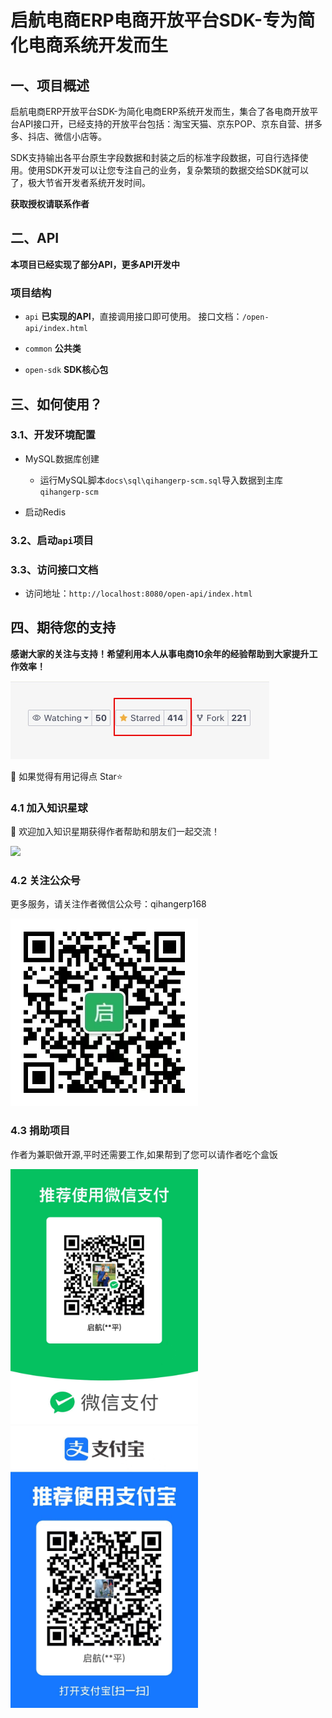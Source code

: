 # 启航电商ERP电商开放平台SDK-专为简化电商系统开发而生

## 一、项目概述

启航电商ERP开放平台SDK-为简化电商ERP系统开发而生，集合了各电商开放平台API接口开，已经支持的开放平台包括：淘宝天猫、京东POP、京东自营、拼多多、抖店、微信小店等。

SDK支持输出各平台原生字段数据和封装之后的标准字段数据，可自行选择使用。使用SDK开发可以让您专注自己的业务，复杂繁琐的数据交给SDK就可以了，极大节省开发者系统开发时间。


**获取授权请联系作者**


## 二、API
**本项目已经实现了部分API，更多API开发中**


### 项目结构
+ `api`
**已实现的API**，直接调用接口即可使用。 接口文档：`/open-api/index.html`

+ `common`
**公共类**

+ `open-sdk`
**SDK核心包**


## 三、如何使用？
### 3.1、开发环境配置
+ MySQL数据库创建
  + 运行MySQL脚本`docs\sql\qihangerp-scm.sql`导入数据到主库`qihangerp-scm`

+ 启动Redis


  
### 3.2、启动`api`项目


### 3.3、访问接口文档

+ 访问地址：`http://localhost:8080/open-api/index.html`
 



## 四、期待您的支持

**感谢大家的关注与支持！希望利用本人从事电商10余年的经验帮助到大家提升工作效率！**

<img src="docs/star.jpg" width="414" />

💖 如果觉得有用记得点 Star⭐

### 4.1 加入知识星球
💖 欢迎加入知识星期获得作者帮助和朋友们一起交流！

<img src="docs/知识星球.jpg" width="300px" />


### 4.2 关注公众号

更多服务，请关注作者微信公众号：qihangerp168

<img src="docs/微信公众号.jpg" width="300px" />


### 4.3 捐助项目
作者为兼职做开源,平时还需要工作,如果帮到了您可以请作者吃个盒饭

<img src="docs/微信收款码.jpg" width="300px" />
<img src="docs/支付宝收款码.jpg" width="300px" />






